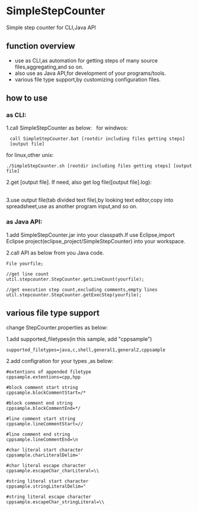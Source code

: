 # SimpleStepCounter

Simple step counter for CLI,Java API

## function overview

- use as CLI,as automation for getting steps of many source files,aggregating,and so on.
- also use as Java API,for development of your programs/tools.
- various file type support,by customizing configuration files.

## how to use

### as CLI:

1.call SimpleStepCounter as below:
&nbsp;
for windwos:
<pre style="padding-left:10px;"><code>call SimpleStepCounter.bat [rootdir including files getting steps] [output file]
</code></pre>

for linux,other unix:  
<pre><code>./SimpleStepCounter.sh [rootdir including files getting steps] [output file]
</code></pre>

2.get \[output file\]. If need, also get log file(\[output file\].log):  
&nbsp;

3.use output file(tab divided text file),by looking text editor,copy into spreadsheet,use as another program input,and so on.  

### as Java API:

1.add SimpleStepCounter.jar into your classpath.If use Eclipse,import Eclipse project(eclipse_project/SimpleStepCounter) into your workspace.  

2.call API as below from you Java code.  
<pre><code>File yourfile;
&nbsp;
//get line count
util.stepcounter.StepCounter.getLineCount(yourfile);
&nbsp;
//get execution step count,excluding comments,empty lines
util.stepcounter.StepCounter.getExecStep(yourfile);  
</code></pre>


## various file type support

change StepCounter.properties as below:

1.add supported_filetypes(in this sample, add "cppsample")  
<pre><code>supported_filetypes=java,c,shell,general1,general2,cppsample  
</code></pre>

2.add configration for your types ,as below:  
<pre><code>#extentions of appended filetype
cppsample.extentions=cpp,hpp
&nbsp;
#block comment start string
cppsample.blockCommentStart=/*
&nbsp;
#block comment end string
cppsample.blockCommentEnd=*/
&nbsp;
#line comment start string
cppsample.lineCommentStart=//
&nbsp;
#line comment end string
cppsample.lineCommentEnd=\n
&nbsp;
#char literal start character
cppsample.charLiteralDelim='
&nbsp;
#char literal escape character
cppsample.escapeChar_charLiteral=\\
&nbsp;
#string literal start character
cppsample.stringLiteralDelim="
&nbsp;
#string literal escape character
cppsample.escapeChar_stringLiteral=\\
</code></pre>

